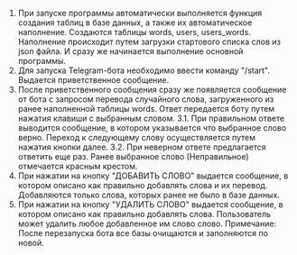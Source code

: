 1.	При запуске программы автоматически выполняется функция создания таблиц в базе данных, а также их автоматическое наполнение. Создаются таблицы words, users, users_words. Наполнение происходит путем загрузки стартового списка слов из json файла. И сразу же начинается выполнение основной программы.
2.	Для запуска Telegram-бота необходимо ввести команду "/start". Выдается приветственное сообщение.
3.	После приветственного сообщения сразу же появляется сообщение от бота с запросом перевода случайного слова, загруженного из ранее наполненной таблицы words. Ответ передается боту путем нажатия клавиши с выбранным словом.
3.1.	При правильном ответе выводится сообщение, в котором указывается что выбранное слово верно. Переход к следующему слову осуществляется путем нажатия кнопки далее.
3.2.	При неверном ответе предлагается ответить еще раз. Ранее выбранное слово (Неправильное) отмечается красным крестом.
4.	При нажатии на кнопку "ДОБАВИТЬ СЛОВО" выдается сообщение, в котором описано как правильно добавлять слова и их перевод. Добавляются только слова, которых ранее не было в базе данных.
5.	При нажатии на кнопку "УДАЛИТЬ СЛОВО" выдается сообщение, в котором описано как правильно добавлять слова. Пользователь может удалить любое добавленное им слово слово. 
Примечание: После перезапуска бота все базы очищаются и заполняются по новой.
